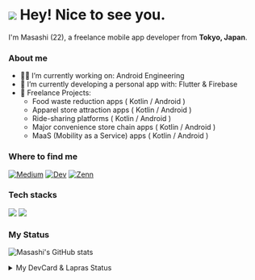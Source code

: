 # <img src="https://emojis.slackmojis.com/emojis/images/1531849430/4246/blob-sunglasses.gif?1531849430" width="30"/> Hey! Nice to see you.

I'm Masashi (22), a freelance mobile app developer from <b>Tokyo, Japan</b>.

### About me
- 🧑‍💻 I’m currently working on: Android Engineering
- 🔭 I’m currently developing a personal app with: Flutter & Firebase
- 📱 Freelance Projects:
  - Food waste reduction apps ( Kotlin / Android )
  - Apparel store attraction apps ( Kotlin / Android )
  - Ride-sharing platforms ( Kotlin / Android )
  - Major convenience store chain apps ( Kotlin / Android )
  - MaaS (Mobility as a Service) apps ( Kotlin / Android )
 
### Where to find me
<a href="https://medium.com/@masashiii" target="_blank"><img alt="Medium" src="https://img.shields.io/badge/medium-%2312100E.svg?&style=for-the-badge&logo=medium&logoColor=white" /></a>
<a href="https://dev.to/mnengineer" target="_blank"><img alt="Dev" src="https://img.shields.io/badge/Dev-%2312100E.svg?&style=for-the-badge" /></a>
<a href="https://zenn.dev/masashiii" target="_blank"><img alt="Zenn" src="https://img.shields.io/badge/Zenn-3EA8FF.svg?&style=for-the-badge&logo=Zenn&logoColor=white" /></a>

### Tech stacks
<img src="https://skillicons.dev/icons?i=kotlin,dart,flutter,firebase,androidstudio,vscode,github" />
<img src="https://skillicons.dev/icons?i=html,css,php,js,angular,vue,nodejs,express,java,spring,postgresql,sqlite,mysql,figma,docker" />

### My Status

![Masashi's GitHub stats](https://github-readme-stats-lemon-sigma.vercel.app/api?username=mnengineer&show_icons=true&theme=tokyonight)

<details>
  <summary>My DevCard & Lapras Status</summary>
  <!--START_SECTION:lapras-card-->
  <a href="https://lapras.com/public/DKNYY2M" target="_blank" rel="noopener noreferrer"><img alt="DKNYY2MのLAPRASでのスコアは次の通りです: エンジニアリング: 3.33 / 5.0, ビジネス: 3.36 / 5.0, インフルエンス: 2.73 / 5.0." src="https://lapras-card-generator.vercel.app/api/svg?e=3.33&b=3.36&i=2.73&b1=%23020E27&b2=%230E5593&i1=%23030E21&i2=%231688BF&l=ja" width="400" ></a>
  <!--END_SECTION:lapras-card-->
  <a href="https://app.daily.dev/masashi"><img src="https://github.com/mnengineer/mnengineer/blob/main/devcard.svg" width="270" alt="masashi's Dev Card"/></a>
</details>
